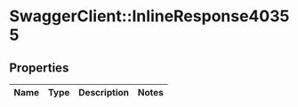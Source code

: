 # SwaggerClient::InlineResponse40355

## Properties
Name | Type | Description | Notes
------------ | ------------- | ------------- | -------------

